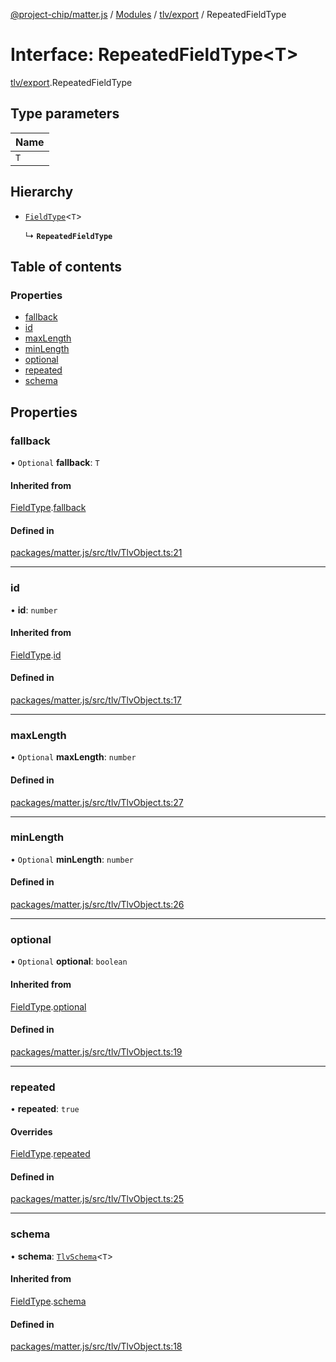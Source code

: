 [@project-chip/matter.js](../README.md) / [Modules](../modules.md) / [tlv/export](../modules/tlv_export.md) / RepeatedFieldType

# Interface: RepeatedFieldType\<T\>

[tlv/export](../modules/tlv_export.md).RepeatedFieldType

## Type parameters

| Name |
| :------ |
| `T` |

## Hierarchy

- [`FieldType`](tlv_export.FieldType.md)\<`T`\>

  ↳ **`RepeatedFieldType`**

## Table of contents

### Properties

- [fallback](tlv_export.RepeatedFieldType.md#fallback)
- [id](tlv_export.RepeatedFieldType.md#id)
- [maxLength](tlv_export.RepeatedFieldType.md#maxlength)
- [minLength](tlv_export.RepeatedFieldType.md#minlength)
- [optional](tlv_export.RepeatedFieldType.md#optional)
- [repeated](tlv_export.RepeatedFieldType.md#repeated)
- [schema](tlv_export.RepeatedFieldType.md#schema)

## Properties

### fallback

• `Optional` **fallback**: `T`

#### Inherited from

[FieldType](tlv_export.FieldType.md).[fallback](tlv_export.FieldType.md#fallback)

#### Defined in

[packages/matter.js/src/tlv/TlvObject.ts:21](https://github.com/project-chip/matter.js/blob/dfd1dc35/packages/matter.js/src/tlv/TlvObject.ts#L21)

___

### id

• **id**: `number`

#### Inherited from

[FieldType](tlv_export.FieldType.md).[id](tlv_export.FieldType.md#id)

#### Defined in

[packages/matter.js/src/tlv/TlvObject.ts:17](https://github.com/project-chip/matter.js/blob/dfd1dc35/packages/matter.js/src/tlv/TlvObject.ts#L17)

___

### maxLength

• `Optional` **maxLength**: `number`

#### Defined in

[packages/matter.js/src/tlv/TlvObject.ts:27](https://github.com/project-chip/matter.js/blob/dfd1dc35/packages/matter.js/src/tlv/TlvObject.ts#L27)

___

### minLength

• `Optional` **minLength**: `number`

#### Defined in

[packages/matter.js/src/tlv/TlvObject.ts:26](https://github.com/project-chip/matter.js/blob/dfd1dc35/packages/matter.js/src/tlv/TlvObject.ts#L26)

___

### optional

• `Optional` **optional**: `boolean`

#### Inherited from

[FieldType](tlv_export.FieldType.md).[optional](tlv_export.FieldType.md#optional)

#### Defined in

[packages/matter.js/src/tlv/TlvObject.ts:19](https://github.com/project-chip/matter.js/blob/dfd1dc35/packages/matter.js/src/tlv/TlvObject.ts#L19)

___

### repeated

• **repeated**: ``true``

#### Overrides

[FieldType](tlv_export.FieldType.md).[repeated](tlv_export.FieldType.md#repeated)

#### Defined in

[packages/matter.js/src/tlv/TlvObject.ts:25](https://github.com/project-chip/matter.js/blob/dfd1dc35/packages/matter.js/src/tlv/TlvObject.ts#L25)

___

### schema

• **schema**: [`TlvSchema`](../classes/tlv_export.TlvSchema.md)\<`T`\>

#### Inherited from

[FieldType](tlv_export.FieldType.md).[schema](tlv_export.FieldType.md#schema)

#### Defined in

[packages/matter.js/src/tlv/TlvObject.ts:18](https://github.com/project-chip/matter.js/blob/dfd1dc35/packages/matter.js/src/tlv/TlvObject.ts#L18)
